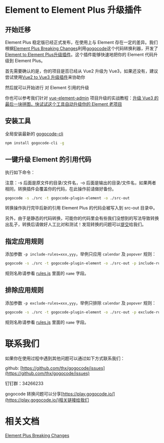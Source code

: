 # Element to Element Plus 升级插件

## 开始迁移

Element Plus 稳定版已经正式发布，在使用上与 Element 存在一定的差异。我们根据[Element Plus Breaking Changes](https://github.com/element-plus/element-plus/discussions/5658)利用[gogocode](https://gogocode.io/)这个代码转换利器，开发了[Element to Element Plus升级插件](https://github.com/thx/gogocode/tree/main/packages/gogocode-plugin-element)。这个插件能够快速地把你的 Element 代码升级到 Element Plus。

首先需要确认的是，你的项目是否已经从 Vue2 升级为 Vue3，如果还没有，建议尝试使用[Vue2 to Vue3 升级插件](https://github.com/thx/gogocode/tree/main/packages/gogocode-plugin-vue)来协助你

然后就可以开始进行 对 Element 引用的升级

你也可以参考我们针对 [vue-element-admin](https://github.com/PanJiaChen/vue-element-admin) 项目升级的实战教程：[升级 Vue3 的最后一块拼图，快试试这个工具自动升级你的 Element 老项目](https://juejin.cn/post/7068556246781001765)


## 安装工具

全局安装最新的 [gogocode-cli](https://www.npmjs.com/package/)

```bash
npm install gogocode-cli -g
``` 

## 一键升级 Element 的引用代码

执行如下命令：​

注意：-s 后面是原文件的目录/文件名，-o 后面是输出的目录/文件名，如果两者相同，转换插件会覆盖你的代码，在此操作前请做好备份。

```bash
gogocode -s ./src -t gogocode-plugin-element -o ./src-out
```

转换操作执行完毕后新的引用 Element Plus 的代码会被写入到 src-out 目录中。

另外，由于是静态的代码转换，可能你的代码里会有些我们没想到的写法导致转换出乱子，转换后请做好人工比对和测试！发现转换的问题可以[提交](https://github.com/thx/gogocode/issues)给我们。

## 指定应用规则

添加参数 `-p include-rules=xxx,yyy`，举例只应用 `calendar` 及 `popover` 规则：

```bash
gogocode -s ./src -t gogocode-plugin-element -o ./src-out -p include-rules=calendar,popover
```

规则名称请参看 [rules.js](./src/rules.js) 里面的 `name` 字段。

## 排除应用规则


添加参数 `-p exclude-rules=xxx,yyy`，举例只排除 `calendar` 及 `popover` 规则：

```bash
gogocode -s ./src -t gogocode-plugin-element -o ./src-out -p exclude-rules=calendar,popover
```

规则名称请参看 [rules.js](./src/rules.js) 里面的 `name` 字段。
# 联系我们
如果你在使用过程中遇到其他问题可以通过如下方式联系我们：

github: [https://github.com/thx/gogocode/issues](https://github.com/thx/gogocode/issues)

钉钉群：34266233

gogocode 转换问题可以分享[https://play.gogocode.io/](https://play.gogocode.io/)相关链接给我们

# 相关文档
[Element Plus Breaking Changes](https://github.com/element-plus/element-plus/discussions/5658)
